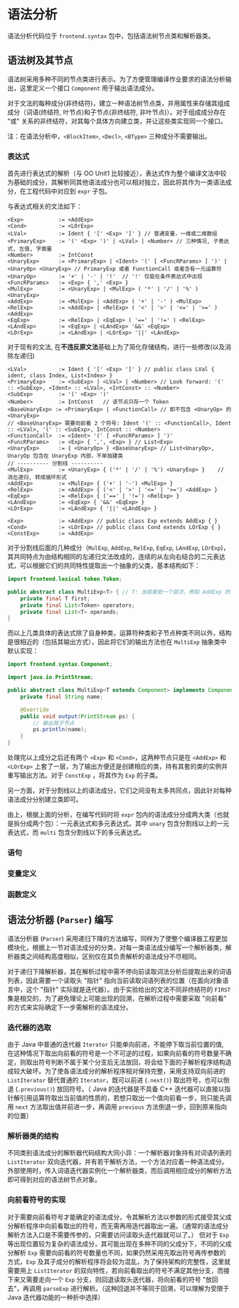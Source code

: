 # 语法分析

语法分析代码位于 `frontend.syntax` 包中，包括语法树节点类和解析器类。

## 语法树及其节点

语法树采用多种不同的节点类进行表示。为了方便管理编译作业要求的语法分析输出，这里定义一个接口 `Component` 用于输出语法成分。

对于文法的每种成分(非终结符)，建立一种语法树节点类，并用属性来存储其组成成分（词语(终结符, 叶节点)和子节点(非终结符, 非叶节点)）。对于组成成分存在 "或" 关系的非终结符，对其每个具体方向建立类，并让这些类实现同一个接口。

注：在语法分析中，`<BlockItem>`, `<Decl>`, `<BType>` 三种成分不需要输出。

### 表达式

首先进行表达式的解析（与 OO Unit1 比较接近），表达式作为整个编译文法中较为基础的成分，其解析同其他语法成分也可以相对独立，因此将其作为一类语法成分，在工程代码中对应到 `expr` 子包。

与表达式相关的文法如下：

```text
<Exp>           := <AddExp>
<Cond>          := <LOrExp>
<LVal>          := Ident { '[' <Exp> ']' } // 普通变量，一维或二维数组
<PrimaryExp>    := '(' <Exp> ')' | <LVal> | <Number> // 三种情况, 子表达式, 左值, 字面量
<Number>        := IntConst
<UnaryExp>      := <PrimaryExp> | <Ident> '(' [ <FuncRParams> ] ')' | <UnaryOp> <UnaryExp> // PrimaryExp 或者 FunctionCall 或者含有一元运算符
<UnaryOp>       := '+' | '-' | '!'  // '!' 仅能在条件表达式中出现
<FuncRParams>   := <Exp> { ',' <Exp> } 
<MulExp>        := <UnaryExp> | <MulExp> ( '*' | '/' | '%' ) <UnaryExp>
<AddExp>        := <MulExp> | <AddExp> ( '+' | '-' ) <MulExp>
<RelExp>        := <AddExp> | <RelExp> ( '<' | '>' | '<=' | '>=' ) <AddExp>
<EqExp>         := <RelExp> | <EqExp> ( '==' | '!=' ) <RelExp>
<LAndExp>       := <EqExp> | <LAndExp> '&&' <EqExp>
<LOrExp>        := <LAndExp> | <LOrExp> '||' <LAndExp>
```

对于现有的文法, 在**不违反原文法**基础上为了简化存储结构，进行一些修改(以及消除左递归)

```text
<LVal>          := Ident { '[' <Exp> ']' } // public class LVal { ident, class Index, List<Index> }
<PrimaryExp>    := <SubExp> | <LVal> | <Number> // Look forward: '(' :: <SubExp>, <Ident> :: <LVal>, <IntConst> :: <Number>
<SubExp>        := '(' <Exp> ')'
<Number>        := IntConst   // 该节点只存一个 Token
<BaseUnaryExp> := <PrimaryExp> | <FunctionCall> // 即不包含 <UnaryOp> 的 <UnaryExp>
// <BaseUnaryExp> 需要向前看 2 个符号: Ident '(' :: <FunctionCall>, Ident :: <LVal>, '(' :: <SubExp>, IntConst :: <Number>
<FunctionCall>  := <Ident> '(' [ <FuncRParams> ] ')'
<FuncRParams>   := <Exp> { ',', <Exp> } // List<Exp>
<UnaryExp>      := { <UnaryOp> } <BaseUnaryExp> // List<UnaryOp>, UnaryOp 包含在 UnaryExp 内部，不单独建类
// ---------- 分割线 ----------
<MulExp>        := <UnaryExp> { ('*' | '/' | '%') <UnaryExp> }    // 消左递归, 转成循环形式
<AddExp>        := <MulExp> { ('+' | '-') <MulExp> }
<RelExp>        := <AddExp> { ('<' | '>' | '<=' | '>=') <AddExp> }
<EqExp>         := <RelExp> { ('==' | '!=') <RelExp> }
<LAndExp>       := <EqExp> { '&&' <EqExp> }
<LOrExp>        := <LAndExp> { '||' <LAndExp> }

<Exp>           := <AddExp> // public class Exp extends AddExp { }
<Cond>          := <LOrExp> // public class Cond extends LOrExp { }
<ConstExp>      := <AddExp>
```

对于分割线后面的几种成分（`MulExp`, `AddExp`, `RelExp`, `EqExp`, `LAndExp`, `LOrExp`)，其共同特点为由结构相同的左递归文法改成的，连续的从左向右结合的二元表达式，可以根据它们的共同特性提取出一个抽象的父类，基本结构如下：

```java
import frontend.lexical.token.Token;

public abstract class MultiExp<T> { // T: 当前类低一个层次，例如 AddExp 的 T 为 MulExp
    private final T first;
    private final List<Token> operators;
    private final List<T> operands;
}
```

而以上几类具体的表达式除了自身种类，运算符种类和子节点种类不同以外，结构是很相近的（包括其输出方式），因此将它们的输出方法也在 `MultiExp` 抽象类中默认实现：

```java
import frontend.syntax.Component;

import java.io.PrintStream;

public abstract class MultiExp<T extends Component> implements Component {
    private final String name;

    @Override
    public void output(PrintStream ps) {
        // 输出其子节点
        ps.println(name);
    }
}
```

处理完以上成分之后还有两个 `<Exp>` 和 `<Cond>`，这两种节点只是在 `<AddExp>` 和 `<LOrExp>` 上套了一层，为了输出方便还是创建相应的类，持有其套的类的实例并重写输出方法。对于 `ConstExp` ，将其作为 `Exp` 的子类。

另一方面，对于分割线以上的语法成分，它们之间没有太多共同点，因此针对每种语法成分分别建立类即可。

由上，根据上面的分析，在编写代码时将 `expr` 包内的语法成分分成两大类（也就是拆分成两个包）：一元表达式和多元表达式。其中 `unary` 包含分割线以上的一元表达式，而 `multi` 包含分割线以下的多元表达式。

### 语句


### 变量定义


### 函数定义



## 语法分析器 (`Parser`) 编写

语法分析器 (`Parser`) 采用递归下降的方法编写，同样为了使整个编译器工程更加模块化，根据上一节对语法成分的分类，对每一类语法成分编写一个解析器类，解析器类之间结构高度相似，区别仅在其负责解析的语法成分不尽相同。

对于递归下降解析器，其在解析过程中需不停向前读取词法分析后提取出来的词语列表，因此需要一个读取头 "指针" 指向当前读取词语列表的位置（在面向对象语言中，这个 "指针" 实际就是迭代器）。由于实验给出的文法不同非终结符的 `FIRST` 集是相交的，为了避免理论上可能出现的回溯，在解析过程中需要采取 "向前看" 的方式来实际确定下一步需解析的语法成分。

### 迭代器的选取

由于 Java 中普通的迭代器 `Iterator` 只能单向前进，不能停下取当前位置的值, 在这种情况下取出向前看的符号是一个不可逆的过程，如果向前看的符号数量不确定，则取出符号判断不属于某个分支后无法放回，将会给下面的子解析程序结构造成较大破坏。为了使各语法成分的解析程序相对保持完整，采用支持双向前进的 `ListIterator` 替代普通的 `Iterator`，既可以前进 (`.next()`) 取出符号，也可以倒退 (`.previous()`) 放回符号。（ Java 的迭代器是不具备 C++ 迭代器可以直接以指针解引用运算符取出当前值的性质的，若想只取出一个值向前看一步，则只能先调用 `next` 方法取出值并前进一步，再调用 `previous` 方法倒退一步，回到原来指向的位置）

### 解析器类的结构

不同类别语法成分的解析器代码结构大同小异：一个解析器对象持有对词语列表的 `ListIterator` 双向迭代器，并有若干解析方法，一个方法对应着一种语法成分。外部使用时，传入词语迭代器实例化一个解析器类，而后调用相应成分的解析方法即可得到对应的语法树节点对象。

### 向前看符号的实现

对于需要向前看符号才能确定的语法成分，令其解析方法以参数的形式接受其父成分解析程序中向前看取出的符号，而无需再用迭代器取出一遍。（通常的语法成分解析方法入口是不需要传参的，只需要访问读取头迭代器就可以了。） 但对于 `Exp` 等出现位置较为复杂的语法成分，其可能出现在多种不同的父成分下，不同的父成分解析 `Exp` 需要向前看的符号数量也不同，如果仍然采用先取出符号再传参数的方式，`Exp` 及其子成分的解析程序将会较为混乱，为了保持架构的完整性，这里就需要用上 `ListIterator` 的双向特性，若向前看取出的符号不满足其他分支，而接下来又需要走向一个 `Exp` 分支，则回退读取头迭代器，将向前看的符号 "放回去"，再调用 `parseExp` 进行解析。（这种回退并不等同于回溯，可以理解为受限于 Java 迭代器功能的一种折中选择）
